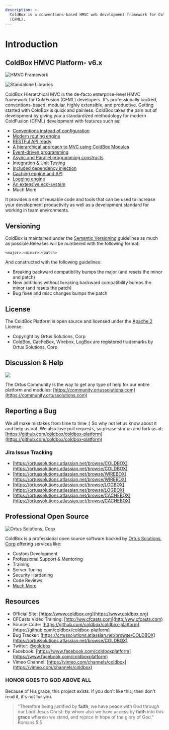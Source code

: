 ```yaml
---
description: >-
  ColdBox is a conventions-based HMVC web development framework for ColdFusion
  (CFML).
---
```


# Introduction

## ColdBox HMVC Platform- v6.x

![HMVC Framework](.gitbook/assets/coldboxlogo2015_300.png)

![Standalone Libraries](.gitbook/assets/coldbox-family.png)

ColdBox Hierarchical MVC is the de-facto enterprise-level HMVC framework for ColdFusion \(CFML\) developers. It's professionally backed, conventions-based, modular, highly extensible, and productive. Getting started with ColdBox is quick and painless. ColdBox takes the pain out of development by giving you a standardized methodology for modern ColdFusion \(CFML\) development with features such as:

* [Conventions instead of configuration](https://coldbox.ortusbooks.com/getting-started/conventions)
* [Modern routing engine](https://coldbox.ortusbooks.com/the-basics/routing)
* [RESTFul API ready](https://coldbox.ortusbooks.com/the-basics/event-handlers/rendering-data)
* [A hierarchical approach to MVC using ColdBox Modules](https://coldbox.ortusbooks.com/hmvc/modules)
* [Event-driven programming](https://coldbox.ortusbooks.com/digging-deeper/interceptors)
* [Async and Parallel programming constructs](https://coldbox.ortusbooks.com/digging-deeper/promises-async-programming)
* [Integration & Unit Testing](https://coldbox.ortusbooks.com/testing/testing-coldbox-applications)
* [Included dependency injection](https://wirebox.ortusbooks.com)
* [Caching engine and API](https://cachebox.ortusbooks.com)
* [Logging engine](https://logbox.ortusbooks.com)
* [An extensive eco-system](https://forgebox.io)
* Much More

It provides a set of reusable code and tools that can be used to increase your development productivity as well as a development standard for working in team environments.

## Versioning

ColdBox is maintained under the [Semantic Versioning](http://semver.org) guidelines as much as possible.Releases will be numbered with the following format:

```text
<major>.<minor>.<patch>
```

And constructed with the following guidelines:

* Breaking backward compatibility bumps the major \(and resets the minor and patch\)
* New additions without breaking backward compatibility bumps the minor \(and resets the patch\)
* Bug fixes and misc changes bumps the patch

## License

The ColdBox Platform is open source and licensed under the [Apache 2](https://www.apache.org/licenses/LICENSE-2.0.html) License.

* Copyright by Ortus Solutions, Corp
* ColdBox, CacheBox, Wirebox, LogBox are registered trademarks by Ortus Solutions, Corp

## Discussion & Help

![](.gitbook/assets/ortus-community-square-small.png)

The Ortus Community is the way to get any type of help for our entire platform and modules: [https://community.ortussolutions.com](https://community.ortussolutions.com)

## Reporting a Bug

We all make mistakes from time to time :\) So why not let us know about it and help us out. We also love pull requests, so please star us and fork us at: [https://github.com/coldbox/coldbox-platform](https://github.com/coldbox/coldbox-platform)

### Jira Issue Tracking

* [https://ortussolutions.atlassian.net/browse/COLDBOX](https://ortussolutions.atlassian.net/browse/COLDBOX)
* [https://ortussolutions.atlassian.net/browse/WIREBOX](https://ortussolutions.atlassian.net/browse/WIREBOX)
* [https://ortussolutions.atlassian.net/browse/LOGBOX](https://ortussolutions.atlassian.net/browse/LOGBOX)
* [https://ortussolutions.atlassian.net/browse/CACHEBOX](https://ortussolutions.atlassian.net/browse/CACHEBOX)

## Professional Open Source

![Ortus Solutions, Corp](.gitbook/assets/ortussolutions_button.png)

ColdBox is a professional open source software backed by [Ortus Solutions, Corp](https://www.ortussolutions.com/services) offering services like:

* Custom Development
* Professional Support & Mentoring
* Training
* Server Tuning
* Security Hardening
* Code Reviews
* [Much More](http://www.ortussolutions.com/services)

## Resources

* Official Site: [https://www.coldbox.org](https://www.coldbox.org)
* CFCasts Video Training: [http://ww.cfcasts.com](http://ww.cfcasts.com)
* Source Code: [https://github.com/coldbox/coldbox-platform](https://github.com/coldbox/coldbox-platform)
* Bug Tracker: [https://ortussolutions.atlassian.net/browse/COLDBOX](https://ortussolutions.atlassian.net/browse/COLDBOX)
* Twitter: [@coldbox](http://www.twitter.com/coldbox)
* Facebook: [https://www.facebook.com/coldboxplatform](https://www.facebook.com/coldboxplatform)
* Vimeo Channel: [https://vimeo.com/channels/coldbox](https://vimeo.com/channels/coldbox)

### HONOR GOES TO GOD ABOVE ALL

Because of His grace, this project exists. If you don't like this, then don't read it, it's not for you.

> "Therefore being justified by **faith**, we have peace with God through our Lord Jesus Christ: By whom also we have access by **faith** into this **grace** wherein we stand, and rejoice in hope of the glory of God." Romans 5:5

